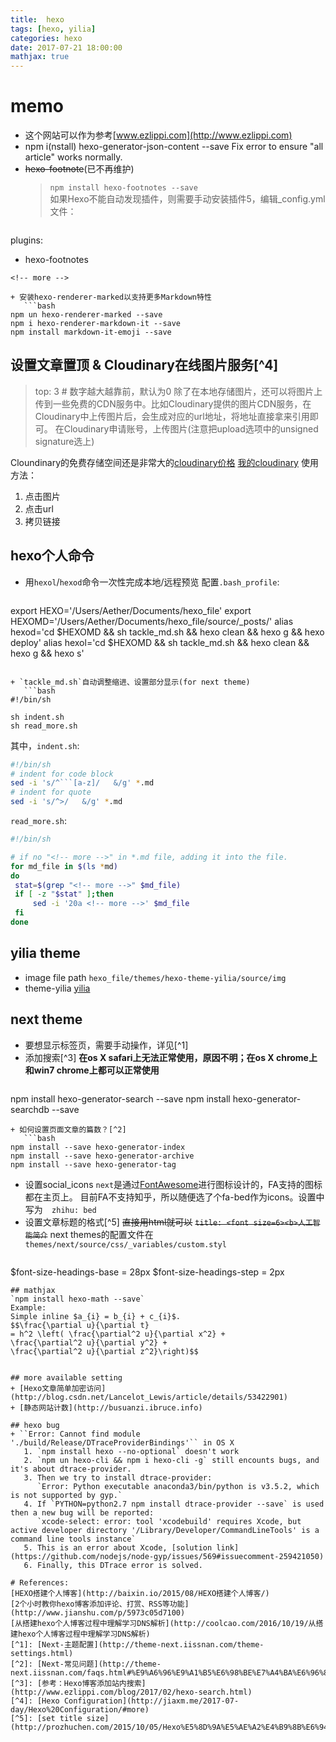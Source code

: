 ```yaml
---
title:  hexo 
tags: [hexo, yilia]
categories: hexo
date: 2017-07-21 18:00:00
mathjax: true
---
```



# memo
+ 这个网站可以作为参考[www.ezlippi.com](http://www.ezlippi.com)
+ npm i(nstall) hexo-generator-json-content --save
Fix error to ensure "all article" works normally.
+ ~~hexo-footnote~~(已不再维护)
   >`npm install hexo-footnotes --save`   
如果Hexo不能自动发现插件，则需要手动安装插件5，编辑\_config.yml文件：   
   ```
plugins:
  - hexo-footnotes
```
<!-- more -->

+ 安装hexo-renderer-marked以支持更多Markdown特性
   ```bash
npm un hexo-renderer-marked --save
npm i hexo-renderer-markdown-it --save
npm install markdown-it-emoji --save
```
## 设置文章置顶 & Cloudinary在线图片服务[^4]
   >top: 3 # 数字越大越靠前，默认为0
   >除了在本地存储图片，还可以将图片上传到一些免费的CDN服务中。比如Cloudinary提供的图片CDN服务，在Cloudinary中上传图片后，会生成对应的url地址，将地址直接拿来引用即可。
在Cloudinary申请账号，上传图片(注意把upload选项中的unsigned signature选上)

   Cloundinary的免费存储空间还是非常大的[cloudinary价格](http://cloudinary.com/pricing)
   [我的cloudinary](https://cloudinary.com/console/media_library)
   使用方法：
   1. 点击图片
   2. 点击url
   3. 拷贝链接

## hexo个人命令
+ 用`hexol`/`hexod`命令一次性完成本地/远程预览
配置`.bash_profile`:   
   ```bash
export HEXO='/Users/Aether/Documents/hexo_file'
export HEXOMD='/Users/Aether/Documents/hexo_file/source/_posts/'
alias hexod='cd $HEXOMD && sh tackle_md.sh && hexo clean && hexo g && hexo deploy'
alias hexol='cd $HEXOMD && sh tackle_md.sh && hexo clean && hexo g && hexo s'
```

+ `tackle_md.sh`自动调整缩进、设置部分显示(for next theme)
   ```bash
#!/bin/sh

sh indent.sh
sh read_more.sh
```
   其中，`indent.sh`:
   ```bash
#!/bin/sh
# indent for code block
sed -i 's/^```[a-z]/   &/g' *.md
# indent for quote
sed -i 's/^>/   &/g' *.md
```
   `read_more.sh`:
   ```bash
#!/bin/sh

# if no "<!-- more -->" in *.md file, adding it into the file.
for md_file in $(ls *md)
do
    stat=$(grep "<!-- more -->" $md_file)
    if [ -z "$stat" ];then
        sed -i '20a <!-- more -->' $md_file
    fi
done
```

## yilia theme
+ image file path
`hexo_file/themes/hexo-theme-yilia/source/img`
+ theme-yilia
[yilia](https://github.com/litten/hexo-theme-yilia/wiki/Yilia源码目录结构及构建须知)

## next theme
+ 要想显示标签页，需要手动操作，详见[^1]
+ 添加搜索[^3]
**在os X safari上无法正常使用，原因不明；在os X chrome上和win7 chrome上都可以正常使用**
   ```bash
npm install hexo-generator-search --save
npm install hexo-generator-searchdb --save
```
+ 如何设置页面文章的篇数？[^2]
   ```bash
npm install --save hexo-generator-index
npm install --save hexo-generator-archive
npm install --save hexo-generator-tag
```

+ 设置social\_icons
`next`是通过[FontAwesome](http://fontawesome.io/cheatsheet/)进行图标设计的，FA支持的图标都在主页上。
目前FA不支持知乎，所以随便选了个fa-bed作为icons。设置中写为`  zhihu: bed`
+ 设置文章标题的格式[^5]
~~直接用html就可以~~
~~`title: <font size=6><b>人工智能简介`~~
next themes的配置文件在`themes/next/source/css/_variables/custom.styl`
   ```sh
$font-size-headings-base  = 28px
$font-size-headings-step  = 2px
```
## mathjax
`npm install hexo-math --save`
Example:
Simple inline $a_{i} = b_{i} + c_{i}$. 
$$\frac{\partial u}{\partial t}
= h^2 \left( \frac{\partial^2 u}{\partial x^2} +
\frac{\partial^2 u}{\partial y^2} +
\frac{\partial^2 u}{\partial z^2}\right)$$


## more available setting
+ [Hexo文章简单加密访问](http://blog.csdn.net/Lancelot_Lewis/article/details/53422901)
+ [静态网站计数](http://busuanzi.ibruce.info)

## hexo bug
+ ``Error: Cannot find module './build/Release/DTraceProviderBindings'`` in OS X 
   1. `npm install hexo --no-optional` doesn't work
   2. `npm un hexo-cli && npm i hexo-cli -g` still encounts bugs, and it's about dtrace-provider.
   3. Then we try to install dtrace-provider:
      `Error: Python executable anaconda3/bin/python is v3.5.2, which is not supported by gyp.`
   4. If `PYTHON=python2.7 npm install dtrace-provider --save` is used then a new bug will be reported:
      `xcode-select: error: tool 'xcodebuild' requires Xcode, but active developer directory '/Library/Developer/CommandLineTools' is a command line tools instance`
   5. This is an error about Xcode, [solution link](https://github.com/nodejs/node-gyp/issues/569#issuecomment-259421050)
   6. Finally, this DTrace error is solved.

# References:
[HEXO搭建个人博客](http://baixin.io/2015/08/HEXO搭建个人博客/)   
[2个小时教你hexo博客添加评论、打赏、RSS等功能](http://www.jianshu.com/p/5973c05d7100)   
[从搭建hexo个人博客过程中理解学习DNS解析](http://coolcao.com/2016/10/19/从搭建hexo个人博客过程中理解学习DNS解析)   
[^1]: [Next-主题配置](http://theme-next.iissnan.com/theme-settings.html)
[^2]: [Next-常见问题](http://theme-next.iissnan.com/faqs.html#%E9%A6%96%E9%A1%B5%E6%98%BE%E7%A4%BA%E6%96%87%E7%AB%A0%E6%91%98%E5%BD%95)
[^3]: [参考：Hexo博客添加站内搜索](http://www.ezlippi.com/blog/2017/02/hexo-search.html)
[^4]: [Hexo Configuration](http://jiaxm.me/2017-07-day/Hexo%20Configuration/#more)
[^5]: [set title size](http://prozhuchen.com/2015/10/05/Hexo%E5%8D%9A%E5%AE%A2%E4%B9%8B%E6%94%B9%E5%AD%97%E4%BD%93/)

